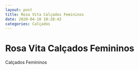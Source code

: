 ```yaml
---
layout: post
title: Rosa Vita Calçados Femininos
date: 2020-04-10 10:28:42 
categories: Calçados
---
```


# Rosa Vita Calçados Femininos

Calçados Femininos
